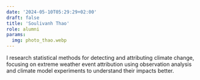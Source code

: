 ```yaml
---
date: '2024-05-10T05:29:29+02:00'
draft: false
title: 'Soulivanh Thao'
role: alumni
params:
  img: photo_thao.webp
---
```


I research statistical methods for detecting and attributing climate change, focusing on extreme weather event attribution using observation analysis and climate model experiments to understand their impacts better.
